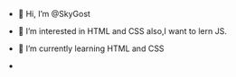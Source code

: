 - 👋 Hi, I’m @SkyGost
- 👀 I’m interested in HTML and CSS also,I want to lern JS.
- 🌱 I’m currently learning HTML and CSS

- 

<!---
SkyGost/SkyGost is a ✨ special ✨ repository because its `README.md` (this file) appears on your GitHub profile.
You can click the Preview link to take a look at your changes.
--->
